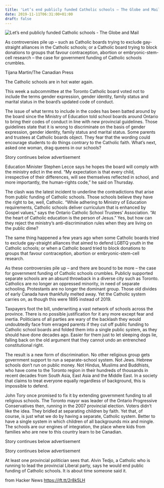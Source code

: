 ```yaml
---
title: 'Let’s end publicly funded Catholic schools – The Globe and Mail'
date: 2019-11-11T06:31:00+01:00
draft: false
---
```


![](https://www.theglobeandmail.com/resizer/ZL651Tu7iQyqe3D8OG6_IvNf5Ng=/1200x0/filters:quality(80)/arc-anglerfish-tgam-prod-tgam.s3.amazonaws.com/public/GDOY23C3FFAAPEUHVQ4JKDOBIQ.jpg "Let’s end publicly funded Catholic schools - The Globe and Mail")  

As controversies pile up – such as Catholic boards trying to exclude gay-straight alliances in the Catholic schools; or a Catholic board trying to block donations to groups that favour contraception, abortion or embryonic-stem-cell research – the case for government funding of Catholic schools crumbles.

Tijana Martin/The Canadian Press

The Catholic schools are in hot water again.

This week a subcommittee at the Toronto Catholic board voted not to include the terms gender expression, gender identity, family status and marital status in the board’s updated code of conduct.

The issue of what terms to include in the codes has been batted around by the board since the Ministry of Education told school boards around Ontario to bring their codes of conduct in line with new provincial guidelines. Those guidelines state that it is wrong to discriminate on the basis of gender expression, gender identity, family status and marital status. Some parents and trustees at Catholic boards object. They fear that the wording could encourage students to do things contrary to the Catholic faith. What’s next, asked one woman, drag queens in our schools?

Story continues below advertisement

Education Minister Stephen Lecce says he hopes the board will comply with the ministry edict in the end. “My expectation is that every child, irrespective of their differences, will see themselves reflected in school, and more importantly, the human-rights code,” he said on Thursday.

The clash was the latest incident to underline the contradictions that arise from public funding of Catholic schools. Those schools believe they have the right to be, well, Catholic. “While adhering to Ministry of Education requirements, Catholic schools deliver curriculum that is enhanced by Gospel values,” says the Ontario Catholic School Trustees’ Association. “At the heart of Catholic education is the person of Jesus.” Yes, but how can they reject the ministry’s anti-discrimination rules when they are living on the public dime?

The same thing happened a few years ago when some Catholic boards tried to exclude gay-straight alliances that aimed to defend LGBTQ youth in the Catholic schools; or when a Catholic board tried to block donations to groups that favour contraception, abortion or embryonic-stem-cell research.

As these controversies pile up – and there are bound to be more – the case for government funding of Catholic schools crumbles. Publicly supported separate schools are an absurd throwback in a diverse city such as Toronto. Catholics are no longer an oppressed minority, in need of separate schooling. Protestants are no longer the dominant group. Those old divides of early Canada have thankfully melted away. Yet the Catholic system carries on, as though this were 1895 instead of 2019.

Taxpayers foot the bill, underwriting a vast network of schools across the province. There is no possible justification for it any more except fear and inertia. Politicians of all parties are wary of the backlash they would undoubtedly face from enraged parents if they cut off public funding to Catholic school boards and folded them into a single public system, as they should have done decades ago. Easier for them just to let sleeping dogs lie, falling back on the old argument that they cannot undo an entrenched constitutional right.

The result is a new form of discrimination. No other religious group gets government support to run a separate-school system. Not Jews. Hebrew schools don’t run on public money. Not Hindus, Muslims and Buddhists, who have come to the Toronto region in their hundreds of thousands in recent decades from South Asia, East Asia and the Middle East. In a society that claims to treat everyone equally regardless of background, this is impossible to defend.

John Tory once promised to fix it by extending government funding to all religious schools. The Toronto mayor was leader of the Ontario Progressive Conservatives then, running in the 2007 provincial election. Voters didn’t like the idea. They bridled at separating children by faith. Yet that, of course, is just what we do by having a separate, Catholic system. Better to have a single system in which children of all backgrounds mix and mingle. The schools are our engines of integration, the place where kids from families who are new to this country learn to be Canadian.

Story continues below advertisement

Story continues below advertisement

At least one provincial politician sees that. Alvin Tedjo, a Catholic who is running to lead the provincial Liberal party, says he would end public funding of Catholic schools. It is about time someone said it.

  
  
from Hacker News https://ift.tt/2r8k5LH